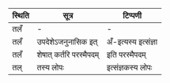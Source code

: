 | स्थिति | सूत्र | टिप्पणी |
| ----- | ------- | ------ |
| तलँ | - | - |
| तलँ | उपदेशेऽजनुनासिक इत् | अँ-इत्यस्य इत्संज्ञा |
| तलँ | शेषात् कर्तरि परस्मैपदम् | इति परस्मैपदम् |
| तल् | तस्य लोपः | इत्संज्ञकस्य लोपः |
